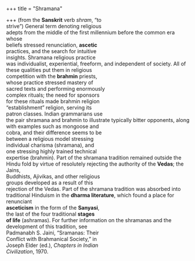 +++
title = "Shramana"

+++
(from the **Sanskrit** verb *shram*, “to  
strive”) General term denoting religious  
adepts from the middle of the first millennium before the common era whose  
beliefs stressed renunciation, **ascetic**  
practices, and the search for intuitive  
insights. Shramana religious practice  
was individualist, experiential, freeform, and independent of society. All of  
these qualities put them in religious  
competition with the **brahmin** priests,  
whose practice stressed mastery of  
sacred texts and performing enormously  
complex rituals; the need for sponsors  
for these rituals made brahmin religion  
“establishment” religion, serving its  
patron classes. Indian grammarians use  
the pair shramana and brahmin to illustrate typically bitter opponents, along  
with examples such as mongoose and  
cobra, and their difference seems to be  
between a religious model stressing  
individual charisma (shramana), and  
one stressing highly trained technical  
expertise (brahmin). Part of the shramana tradition remained outside the  
Hindu fold by virtue of resolutely rejecting the authority of the **Vedas**; the Jains,  
Buddhists, Ajivikas, and other religious  
groups developed as a result of this  
rejection of the Vedas. Part of the shramana tradition was absorbed into traditional Hinduism in the **dharma literature**, which found a place for renunciant  
**asceticism** in the form of the **Sanyasi**,  
the last of the four traditional **stages**  
**of life** (ashramas). For further information on the shramanas and the  
development of this tradition, see  
Padmanabh S. Jaini, “Sramanas: Their  
Conflict with Brahmanical Society,” in  
Joseph Elder (ed.), *Chapters in Indian*  
*Civilization*, 1970.